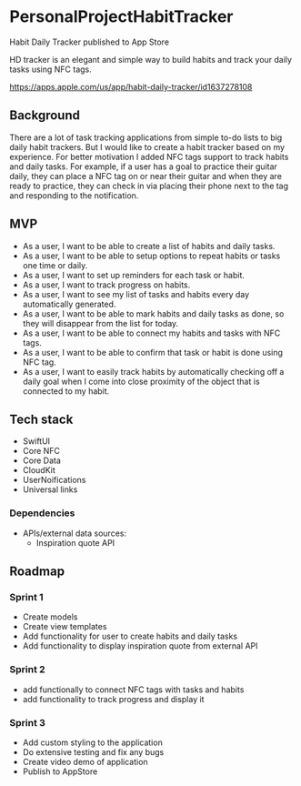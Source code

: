 # PersonalProjectHabitTracker
Habit Daily Tracker published to App Store

HD tracker is an elegant and simple way to build habits and track your daily tasks using NFC tags.

https://apps.apple.com/us/app/habit-daily-tracker/id1637278108

## Background

There are a lot of task tracking applications from simple to-do lists to big daily habit trackers. But I would like to create a habit tracker based on my experience.  For better motivation I added NFC tags support to track habits and daily tasks. For example, if a user has a goal to practice their guitar daily, they can place a NFC tag on or near their guitar and when they are ready to practice, they can check in via placing their phone next to the tag and responding to the notification.


## MVP

- As a user, I want to be able to create a list of habits and daily tasks.
- As a user, I want to be able to setup options to repeat habits or tasks one time or daily.
- As a user, I want to set up reminders for each task or habit.
- As a user, I want to track progress on habits.
- As a user, I want to see my list of tasks and habits every day automatically generated.
- As a user, I want to be able to mark habits and daily tasks as done, so they will disappear from the list for today.
- As a user, I want to be able to connect my habits and tasks with NFC tags.
- As a user, I want to be able to confirm that task or habit is done using NFC tag.
- As a user, I want to easily track habits by automatically checking off a daily goal when I come into close proximity of the object that is connected to my habit.


## Tech stack

- SwiftUI
- Core NFC
- Core Data
- CloudKit
- UserNoifications
- Universal links

### Dependencies

- APIs/external data sources:
  - Inspiration quote API
  
## Roadmap

### Sprint 1

- Create models
- Create view templates
- Add functionality for user to create habits and daily tasks
- Add functionality to display inspiration quote from external API

### Sprint 2

- add functionally to connect NFC tags with tasks and habits
- add functionality to track progress and display it 

### Sprint 3

- Add custom styling to the application
- Do extensive testing and fix any bugs
- Create video demo of application
- Publish to AppStore
